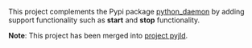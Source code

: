 This project complements the Pypi package [python\_daemon](http://pypi.python.org/pypi/python-daemon/) by adding support functionality such as **start** and **stop** functionality.

**Note**: This project has been merged into [project pyjld](http://pyjld.googlecode.com/).